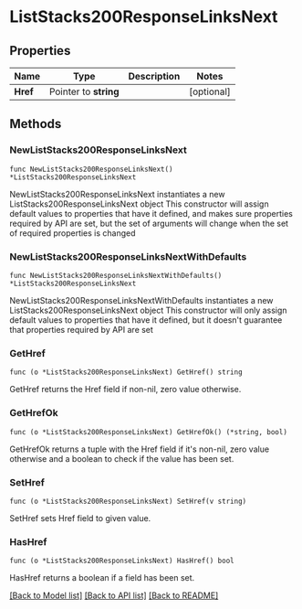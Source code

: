 # ListStacks200ResponseLinksNext

## Properties

Name | Type | Description | Notes
------------ | ------------- | ------------- | -------------
**Href** | Pointer to **string** |  | [optional] 

## Methods

### NewListStacks200ResponseLinksNext

`func NewListStacks200ResponseLinksNext() *ListStacks200ResponseLinksNext`

NewListStacks200ResponseLinksNext instantiates a new ListStacks200ResponseLinksNext object
This constructor will assign default values to properties that have it defined,
and makes sure properties required by API are set, but the set of arguments
will change when the set of required properties is changed

### NewListStacks200ResponseLinksNextWithDefaults

`func NewListStacks200ResponseLinksNextWithDefaults() *ListStacks200ResponseLinksNext`

NewListStacks200ResponseLinksNextWithDefaults instantiates a new ListStacks200ResponseLinksNext object
This constructor will only assign default values to properties that have it defined,
but it doesn't guarantee that properties required by API are set

### GetHref

`func (o *ListStacks200ResponseLinksNext) GetHref() string`

GetHref returns the Href field if non-nil, zero value otherwise.

### GetHrefOk

`func (o *ListStacks200ResponseLinksNext) GetHrefOk() (*string, bool)`

GetHrefOk returns a tuple with the Href field if it's non-nil, zero value otherwise
and a boolean to check if the value has been set.

### SetHref

`func (o *ListStacks200ResponseLinksNext) SetHref(v string)`

SetHref sets Href field to given value.

### HasHref

`func (o *ListStacks200ResponseLinksNext) HasHref() bool`

HasHref returns a boolean if a field has been set.


[[Back to Model list]](../README.md#documentation-for-models) [[Back to API list]](../README.md#documentation-for-api-endpoints) [[Back to README]](../README.md)


